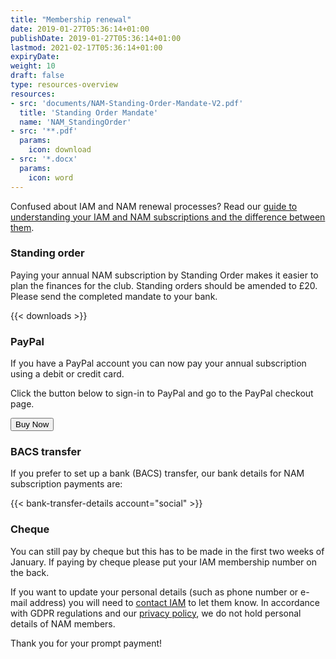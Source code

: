 ```yaml
---
title: "Membership renewal"
date: 2019-01-27T05:36:14+01:00
publishDate: 2019-01-27T05:36:14+01:00
lastmod: 2021-02-17T05:36:14+01:00
expiryDate: 
weight: 10
draft: false
type: resources-overview
resources:
- src: 'documents/NAM-Standing-Order-Mandate-V2.pdf'
  title: 'Standing Order Mandate'
  name: 'NAM_StandingOrder'
- src: '**.pdf'
  params:
    icon: download
- src: '*.docx'
  params:
    icon: word
---
```


Confused about IAM and NAM renewal processes? Read our [guide to understanding your IAM and NAM subscriptions and the difference between them](/posts/guide-to-iam-and-nam-subscriptions/ "Read our guide IAM and NAM subscriptions").

### Standing order

Paying your annual NAM subscription by Standing Order makes it easier to plan the finances for the club. Standing orders should be amended to £20. Please send the completed mandate to your bank.

{{< downloads >}}

### PayPal

If you have a PayPal account you can now pay your annual subscription using a debit or credit card.

Click the button below to sign-in to PayPal and go to the PayPal checkout page.

<form class="layout-paypal-form" action="https://www.paypal.com/cgi-bin/webscr" method="post" target="_blank" id="paypal_form">
  <input type="hidden" name="cmd" value="_s-xclick">
  <input type="hidden" name="hosted_button_id" value="ZRD3HKTXKPURN">
  <button type="submit" class="btn btn-success btn-lg mr-3" form="paypal_form" value="Submit">Buy Now</button><span class="c-card-icon fa-credit-card-solid-x"></span><span class="paypal-icon fa-paypal-brands-x"></span>
  
</form>

### BACS transfer

If you prefer to set up a bank (BACS) transfer, our bank details for NAM subscription payments are:

{{< bank-transfer-details account="social" >}}

### Cheque

You can still pay by cheque but this has to be made in the first two weeks of January. If paying by cheque please put your IAM membership number on the back.

If you want to update your personal details (such as phone number or e-mail address) you will need to [contact IAM]("https://www.iamroadsmart.com/contact" "Contact IAM Roadsmart") to let them know. In accordance with GDPR regulations and our [privacy policy](/about/policies/privacy-policy/ "Read our privacy policy"), we do not hold personal details of NAM members.

Thank you for your prompt payment!



